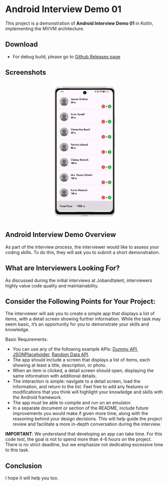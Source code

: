 # Android Interview Demo 01
This project is a demonstration of **Android Interview Demo 01** in Kotlin, implementing the MVVM architecture.

## Download
- For debug build, please go to [Github Releases page](https://github.com/manojvermamv/Android-Interview-Demo-01/releases)

## Screenshots
<div align="center">
    <img alt="none" src="/screenshots/screen1.png" width="200"/>
</div>

## **Android Interview Demo Overview**
As part of the interview process, the interviewer would like to assess your coding skills. To do this, they will ask you to submit a short demonstration.

## **What are Interviewers Looking For?**
As discussed during the initial interviews at Jobandtalent, interviewers highly value code quality and maintainability.

## **Consider the Following Points for Your Project:**
The interviewer will ask you to create a simple app that displays a list of items, with a detail screen showing further information. While the task may seem basic, it’s an opportunity for you to demonstrate your skills and knowledge.

Basic Requirements:
- You can use any of the following example APIs: [Dummy API](https://dummyapi.io/), [JSONPlaceholder](https://jsonplaceholder.typicode.com/), [Random Data API](https://random-data-api.com/).
- The app should include a screen that displays a list of items, each showing at least a title, description, or photo.
- When an item is clicked, a detail screen should open, displaying the same information with additional details.
- The interaction is simple: navigate to a detail screen, load the information, and return to the list. Feel free to add any features or modifications that you think will highlight your knowledge and skills with the Android framework.
- The app must be able to compile and run on an emulator.
- In a separate document or section of the README, include future improvements you would make if given more time, along with the reasoning behind your design decisions. This will help guide the project review and facilitate a more in-depth conversation during the interview.

**IMPORTANT**: We understand that developing an app can take time. For this code test, the goal is not to spend more than 4-6 hours on the project. There is no strict deadline, but we emphasize not dedicating excessive time to this task.

## **Conclusion**
I hope it will help you too.
